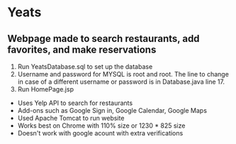 # Yeats

## Webpage made to search restaurants, add favorites, and make reservations

1. Run YeatsDatabase.sql to set up the database
2. Username and password for MYSQL is root and root. The line to change in case of a different username or password is in Database.java line 17. 
3. Run HomePage.jsp


- Uses Yelp API to search for restaurants
- Add-ons such as Google Sign in, Google Calendar, Google Maps
- Used Apache Tomcat to run website
- Works best on Chrome with 110% size or 1230 * 825 size
- Doesn't work with google acount with extra verifications